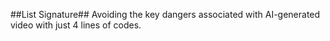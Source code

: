 ##List Signature##
Avoiding the key dangers associated with AI-generated video with just 4 lines of codes.
